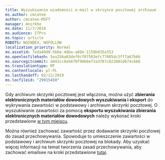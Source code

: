 ```yaml
---
title: Wyszukiwanie wiadomości e-mail w skrzynce pocztowej archiwum
ms.author: cmcatee
author: cmcatee-MSFT
manager: mnirkhe
ms.date: 11/7/2018
ms.audience: ITPro
ms.topic: article
ROBOTS: NOINDEX, NOFOLLOW
localization_priority: Normal
ms.assetid: 7eda49d0-5b6e-4dba-a89e-1150b835a353
ms.openlocfilehash: 5ea256a03def0cf07503efc77885dc3ff7a67b66
ms.sourcegitcommit: dd43cc0a9470f98b8ef2a3787c823801d674c666
ms.translationtype: MT
ms.contentlocale: pl-PL
ms.lasthandoff: 02/12/2019
ms.locfileid: "29915450"
---
```

Gdy archiwum skrzynki pocztowej jest włączona, można użyć **zbierania elektronicznych materiałów dowodowych wyszukiwania i eksport** do wykrywania zawartości w podstawowy i archiwum skrzynki pocztowej. O wyszukiwanie zawartości za pomocą **eksportu wyszukiwania zbierania elektronicznych materiałów dowodowych** należy wykonać kroki przedstawione [w tym miejscu](https://docs.microsoft.com/office365/securitycompliance/export-search-results).
  
Można również zachować zawartość przez dodawanie skrzynki pocztowej do zasad przechowywania. Spowoduje to umieszczenie zawartości w podstawowy i archiwum skrzynki pocztowej na blokady. Aby uzyskać więcej informacji na temat tworzenia zasad przechowywania, aby zachować emailsee na kroki przedstawione [tutaj](https://docs.microsoft.com/Office365/securitycompliance/retention-policies).
  

